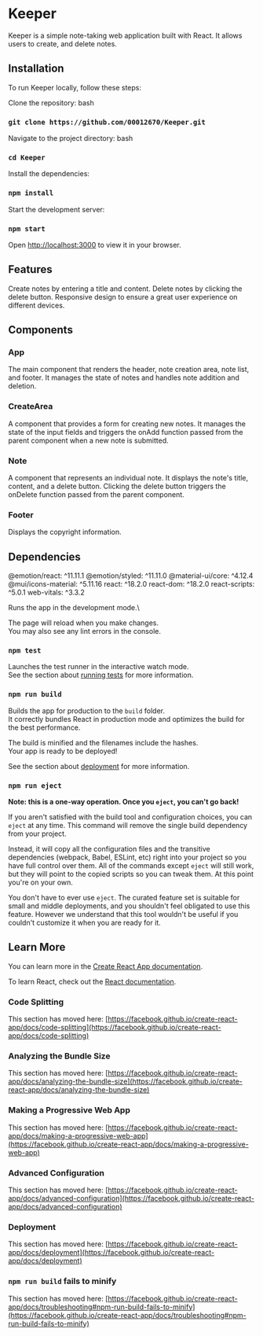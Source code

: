 # Keeper 
Keeper is a simple note-taking web application built with React. It allows users to create, and delete notes.

## Installation
To run Keeper locally, follow these steps:

Clone the repository:
bash
### `git clone https://github.com/00012670/Keeper.git`

Navigate to the project directory:
bash
### `cd Keeper`

Install the dependencies:
### `npm install`

Start the development server:
### `npm start`

Open [http://localhost:3000](http://localhost:3000) to view it in your browser.

## Features
Create notes by entering a title and content.
Delete notes by clicking the delete button.
Responsive design to ensure a great user experience on different devices.

## Components
### App
The main component that renders the header, note creation area, note list, and footer. It manages the state of notes and handles note addition and deletion.

### CreateArea
A component that provides a form for creating new notes. It manages the state of the input fields and triggers the onAdd function passed from the parent component when a new note is submitted.

### Note
A component that represents an individual note. It displays the note's title, content, and a delete button. Clicking the delete button triggers the onDelete function passed from the parent component.

### Footer
Displays the copyright information.

## Dependencies
@emotion/react: ^11.11.1
@emotion/styled: ^11.11.0
@material-ui/core: ^4.12.4
@mui/icons-material: ^5.11.16
react: ^18.2.0
react-dom: ^18.2.0
react-scripts: ^5.0.1
web-vitals: ^3.3.2


Runs the app in the development mode.\

The page will reload when you make changes.\
You may also see any lint errors in the console.

### `npm test`

Launches the test runner in the interactive watch mode.\
See the section about [running tests](https://facebook.github.io/create-react-app/docs/running-tests) for more information.

### `npm run build`

Builds the app for production to the `build` folder.\
It correctly bundles React in production mode and optimizes the build for the best performance.

The build is minified and the filenames include the hashes.\
Your app is ready to be deployed!

See the section about [deployment](https://facebook.github.io/create-react-app/docs/deployment) for more information.

### `npm run eject`

**Note: this is a one-way operation. Once you `eject`, you can't go back!**

If you aren't satisfied with the build tool and configuration choices, you can `eject` at any time. This command will remove the single build dependency from your project.

Instead, it will copy all the configuration files and the transitive dependencies (webpack, Babel, ESLint, etc) right into your project so you have full control over them. All of the commands except `eject` will still work, but they will point to the copied scripts so you can tweak them. At this point you're on your own.

You don't have to ever use `eject`. The curated feature set is suitable for small and middle deployments, and you shouldn't feel obligated to use this feature. However we understand that this tool wouldn't be useful if you couldn't customize it when you are ready for it.

## Learn More

You can learn more in the [Create React App documentation](https://facebook.github.io/create-react-app/docs/getting-started).

To learn React, check out the [React documentation](https://reactjs.org/).

### Code Splitting

This section has moved here: [https://facebook.github.io/create-react-app/docs/code-splitting](https://facebook.github.io/create-react-app/docs/code-splitting)

### Analyzing the Bundle Size

This section has moved here: [https://facebook.github.io/create-react-app/docs/analyzing-the-bundle-size](https://facebook.github.io/create-react-app/docs/analyzing-the-bundle-size)

### Making a Progressive Web App

This section has moved here: [https://facebook.github.io/create-react-app/docs/making-a-progressive-web-app](https://facebook.github.io/create-react-app/docs/making-a-progressive-web-app)

### Advanced Configuration

This section has moved here: [https://facebook.github.io/create-react-app/docs/advanced-configuration](https://facebook.github.io/create-react-app/docs/advanced-configuration)

### Deployment

This section has moved here: [https://facebook.github.io/create-react-app/docs/deployment](https://facebook.github.io/create-react-app/docs/deployment)

### `npm run build` fails to minify

This section has moved here: [https://facebook.github.io/create-react-app/docs/troubleshooting#npm-run-build-fails-to-minify](https://facebook.github.io/create-react-app/docs/troubleshooting#npm-run-build-fails-to-minify)
